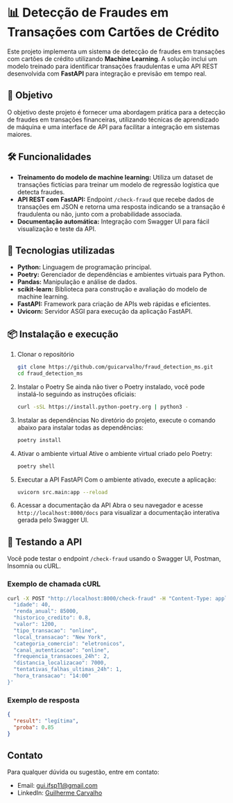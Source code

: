 # 📊 Detecção de Fraudes em Transações com Cartões de Crédito

Este projeto implementa um sistema de detecção de fraudes em transações com cartões de crédito utilizando **Machine Learning**. A solução inclui um modelo treinado para identificar transações fraudulentas e uma API REST desenvolvida com **FastAPI** para integração e previsão em tempo real.

## 🎯 Objetivo

O objetivo deste projeto é fornecer uma abordagem prática para a detecção de fraudes em transações financeiras, utilizando técnicas de aprendizado de máquina e uma interface de API para facilitar a integração em sistemas maiores.

## 🛠️ Funcionalidades

- **Treinamento do modelo de machine learning:** Utiliza um dataset de transações fictícias para treinar um modelo de regressão logística que detecta fraudes.
- **API REST com FastAPI:** Endpoint `/check-fraud` que recebe dados de transações em JSON e retorna uma resposta indicando se a transação é fraudulenta ou não, junto com a probabilidade associada.
- **Documentação automática:** Integração com Swagger UI para fácil visualização e teste da API.

## 🚀 Tecnologias utilizadas

- **Python:** Linguagem de programação principal.
- **Poetry:** Gerenciador de dependências e ambientes virtuais para Python.
- **Pandas:** Manipulação e análise de dados.
- **scikit-learn:** Biblioteca para construção e avaliação do modelo de machine learning.
- **FastAPI:** Framework para criação de APIs web rápidas e eficientes.
- **Uvicorn:** Servidor ASGI para execução da aplicação FastAPI.

## 📦 Instalação e execução

1. Clonar o repositório
    ```bash
    git clone https://github.com/guicarvalho/fraud_detection_ms.git
    cd fraud_detection_ms
    ```
2. Instalar o Poetry
    Se ainda não tiver o Poetry instalado, você pode instalá-lo seguindo as instruções oficiais:
    ```bash
    curl -sSL https://install.python-poetry.org | python3 -
    ```
3. Instalar as dependências
    No diretório do projeto, execute o comando abaixo para instalar todas as dependências:
    ```bash
    poetry install
    ```
4. Ativar o ambiente virtual
    Ative o ambiente virtual criado pelo Poetry:
    ```bash
    poetry shell
    ```
5. Executar a API FastAPI
    Com o ambiente ativado, execute a aplicação:
    ```bash
    uvicorn src.main:app --reload
    ```
6. Acessar a documentação da API
    Abra o seu navegador e acesse `http://localhost:8000/docs` para visualizar a documentação interativa gerada pelo Swagger UI.

## 🧪 Testando a API

Você pode testar o endpoint `/check-fraud` usando o Swagger UI, Postman, Insomnia ou cURL.

### Exemplo de chamada cURL

```bash
curl -X POST "http://localhost:8000/check-fraud" -H "Content-Type: application/json" -d '{
  "idade": 40,
  "renda_anual": 85000,
  "historico_credito": 0.8,
  "valor": 1200,
  "tipo_transacao": "online",
  "local_transacao": "New York",
  "categoria_comercio": "eletronicos",
  "canal_autenticacao": "online",
  "frequencia_transacoes_24h": 2,
  "distancia_localizacao": 7000,
  "tentativas_falhas_ultimas_24h": 1,
  "hora_transacao": "14:00"
}'
```

### Exemplo de resposta
```json
{
  "result": "legítima",
  "proba": 0.85
}
```

## Contato

Para qualquer dúvida ou sugestão, entre em contato:

- Email: <gui.ifsp11@gmail.com>
- LinkedIn: [Guilherme Carvalho](https://www.linkedin.com/in/decarvalhogui/)
